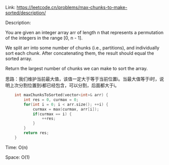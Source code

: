 Link: https://leetcode.cn/problems/max-chunks-to-make-sorted/description/

Description: 

You are given an integer array arr of length n that represents a permutation of the integers in the range [0, n - 1].

We split arr into some number of chunks (i.e., partitions), and individually sort each chunk. After concatenating them, the result should equal the sorted array.

Return the largest number of chunks we can make to sort the array.

思路：我们维护当前最大值，该值一定大于等于当前位置i。当最大值等于i时，说明上次分割位置到i都已经包含，可以分割，后面都大于i。

```c++
    int maxChunksToSorted(vector<int>& arr) {
        int res = 0, curmax = 0;
        for(int i = 0; i < arr.size(); ++i) {
            curmax = max(curmax, arr[i]);
            if(curmax == i) {
                ++res;
            }
        }
        return res;
    }
```

Time: O(n)

Space: O(1)
